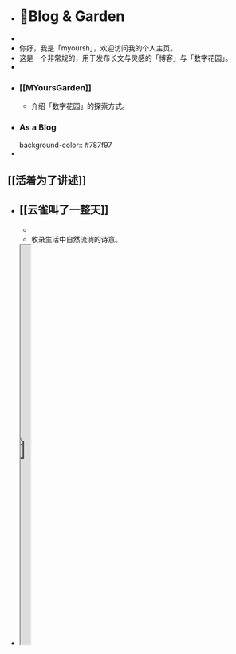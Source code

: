 - # 🏡Blog & Garden
-
- 你好，我是「myoursh」，欢迎访问我的个人主页。
- 这是一个非常规的，用于发布长文与灵感的「博客」与「数字花园」。
-
- ### [[MYoursGarden]]
	- 介绍「数字花园」的探索方式。
- ### As a Blog
  background-color:: #787f97
-
## [[活着为了讲述]]
- ## [[云雀叫了一整天]]
	-
	- 收录生活中自然流淌的诗意。
- <iframe src="https://httishere.gitee.io/notion/new/today-shici.html?mode=w" width="20"height="800"></iframe>